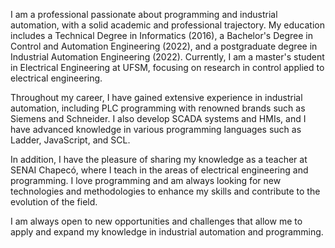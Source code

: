 I am a professional passionate about programming and industrial automation, with a solid academic and professional trajectory. My education includes a Technical Degree in Informatics (2016), a Bachelor's Degree in Control and Automation Engineering (2022), and a postgraduate degree in Industrial Automation Engineering (2022). Currently, I am a master's student in Electrical Engineering at UFSM, focusing on research in control applied to electrical engineering.

Throughout my career, I have gained extensive experience in industrial automation, including PLC programming with renowned brands such as Siemens and Schneider. I also develop SCADA systems and HMIs, and I have advanced knowledge in various programming languages such as Ladder, JavaScript, and SCL.

In addition, I have the pleasure of sharing my knowledge as a teacher at SENAI Chapecó, where I teach in the areas of electrical engineering and programming. I love programming and am always looking for new technologies and methodologies to enhance my skills and contribute to the evolution of the field.

I am always open to new opportunities and challenges that allow me to apply and expand my knowledge in industrial automation and programming.
